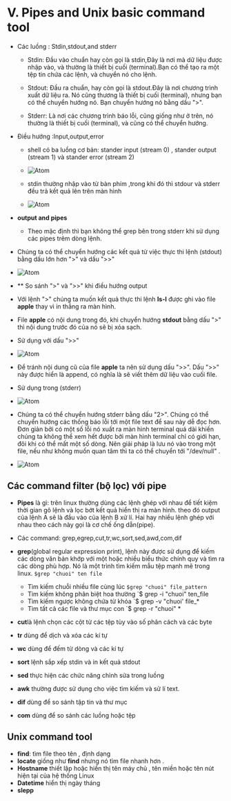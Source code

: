 # V. Pipes and Unix basic command tool 
- Các luồng : Stdin,stdout,and stderr 
  
   - Stdin: Đầu vào chuẩn hay còn gọi là stdin,Đây là nơi mà dữ liệu được nhập vào, và thường là thiết bị cuối (terminal).Bạn có thể tạo ra một tệp tin chứa các lệnh, và chuyển nó cho lệnh.
   
   
   - Stdout: Đầu ra chuẩn, hay còn gọi là stdout.Đây là nơi chương trình xuất dữ liệu ra. Nó cũng thương là thiết bị cuối (terminal), nhưng bạn có thể chuyển hướng nó.
Bạn chuyển hướng nó bằng dấu ">".

   - Stderr: Là nơi các chương trình báo lỗi, cũng giống như ở trên, nó thường là thiết bị cuối (terminal), và cũng có thể chuyển hướng.
   
- Điều hướng :Input,output,error 
  
  - shell có ba luồng cơ bản: stander input (stream 0) , stander output (stream 1) và stander error (stream 2) 
  - ![Atom](https://i.imgur.com/rS6bWv1.png)
  
  - stdin thường nhập vào từ bàn phím ,trong khi đó thì stdour và stderr đều trả kết quả lên trên màn hình 
  - ![Atom](https://i.imgur.com/LDjUMRm.png)

- **output and pipes** 

  - Theo mặc định thì bạn không thể grep bên trong stderr khi sử dụng các pipes trêm dòng lệnh. 
-  Chúng ta có thể chuyển hướng các kết quả từ việc thực thi lệnh (stdout) bằng dấu lớn hơn ">" và dấu ">>" 
- ![Atom](https://i.imgur.com/GwHmW5K.png) 
- ** So sánh ">" và ">>" khi điều hướng output 
- Với lệnh ">" chúng ta muốn kết quả thực thi lệnh **ls-l** được ghi vào file **apple** thay vì in thẳng ra màn hình.
- File **apple** có nội dung trong đó, khi chuyển hướng **stdout** bằng dấu ">" thì nội dung trước đó của nó sẽ bị xóa sạch. 

- Sử dụng với dấu ">>" 
- ![Atom](https://i.imgur.com/uzoAGFC.png) 

- Để tránh nội dung cũ của file **apple** ta nên sử dụng dấu ">>". Dấu ">>" này được hiển là append, có nghĩa là sẽ viết thêm dữ liệu vào cuối file.  

- Sử dụng trong (stderr) 
- ![Atom](https://i.imgur.com/DKbYquV.png) 

- Chúng ta có thể chuyển hướng stderr bằng dấu "2>". Chúng có thể chuyển hướng các thống báo lỗi tới một file text để sau này dễ đọc hơn. Đơn giản bởi có một số lỗi nó xuất ra màn hình terminal quá dài khiến chúng ta không thể xem hết được bởi màn hình terminal chỉ có giới hạn, đôi khi có thể mất một số dòng. Nên giải pháp là lưu nó vào trong một file, nếu như không muốn quan tâm thì ta có thể chuyển tới "/dev/null" .
- ![Atom](https://i.imgur.com/DKbYquV.png) 
## Các command filter (bộ lọc) với pipe 
- **Pipes** là gì: trên linux thường dùng các lệnh ghép với nhau để tiết kiệm thời gian gõ lệnh và lọc bớt kết quả hiển thị ra màn hình. theo đó output của lệnh A sẽ là đầu vào của lệnh B xử lí. Hai hay nhiều lệnh ghép với nhau theo cách này gọi là cơ chế ống dẫn(pipe). 
- Các command: grep,egrep,cut,tr,wc,sort,sed,awd,com,dif
- **grep**(global regular expression print), lệnh này được sử dụng để kiếm các dòng văn bản khớp với một hoặc nhiều biểu thức chính quy và tìm ra các dòng phù hợp. Nó là một trình tìm kiếm mẫu tệp mạnh mẽ trong linux. 
``
$grep "chuoi" ten file 
``

  - Tìm kiếm chuỗi nhiều file cùng lúc `$grep "chuoi" file_pattern`
  - Tìm kiếm không phân biệt hoa thường `$ grep -i "chuoi" ten_file 
  - Tìm kiếm ngược không chứa từ khóa `$ grep -v "chuoi' file_* 
  - Tìm tất cả các file và thư mục con `$ grep -r "chuoi" * 

- **cut**là lệnh chọn các cột từ các tệp tùy vào số phân cách và các byte 
- **tr** dùng để dịch và xóa các kí tự 
- **wc** dùng để đếm từ dòng và các kí tự 
- **sort** lệnh sắp xếp stdin và in kết quả stdout
- **sed** thực hiện các chức năng chỉnh sửa trong luồng 
- **awk** thường được sử dụng cho việc tìm kiếm và sử lí text. 
- **dif** dùng để so sánh tập tin và thư mục 
- **com** dùng để so sánh các luồng hoặc tệp 

## Unix command tool ## 
- **find**: tìm file theo tên , định dạng 
- **locate** giống như **find** nhưng nó tìm file nhanh hơn . 
- **Hostname** thiết lập hoặc hiển thị tên máy chủ , tên miền hoặc tên nút hiện tại của hệ thống Linux 
- **Datetime** hiển thị ngày tháng 
- **slepp** 
  